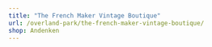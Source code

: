 ```yaml
---
title: "The French Maker Vintage Boutique"
url: /overland-park/the-french-maker-vintage-boutique/
shop: Andenken
---
```

